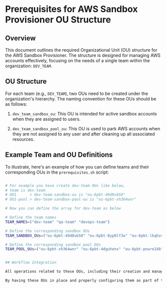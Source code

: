 # Prerequisites for AWS Sandbox Provisioner OU Structure

## Overview

This document outlines the required Organizational Unit (OU) structure for the AWS Sandbox Provisioner. The structure is designed for managing AWS accounts effectively, focusing on the needs of a single team within the organization: `DEV_TEAM`.

## OU Structure

For each team (e.g., `DEV_TEAM`), two OUs need to be created under the organization's hierarchy. The naming convention for these OUs should be as follows:

1. `dev_team_sandbox_ou`: This OU is intended for active sandbox accounts when they are assigned to users.

2. `dev_team_sandbox_pool_ou`: This OU is used to park AWS accounts when they are not assigned to any user and after cleaning up all associated resources.

## Example Team and OU Definitions

To illustrate, here's an example of how you can define teams and their corresponding OUs in the `prerequisites.sh` script:

```bash

# For example you have create dev-team OUs like below,
# team is dev-team
# OU1      > dev-team-sandbox-ou is "ou-6pbt-49d0vb50"
# OU1-pool > dev-team-sandbox-pool-ou is "ou-6pbt-xh364wnr"

# Now you can define the array for dev-team as below

# Define the team names
TEAM_NAMES=("dev-team" "qa-team" "devops-team")

# Define the corresponding sandbox OUs
TEAM_SANDBOX_OUs=("ou-6pbt-49d0vb50" "ou-6pbt-8yp0lf3e" "ou-6pbt-lkqhzc8a")

# Define the corresponding sandbox pool OUs
TEAM_POOL_OUs=("ou-6pbt-xh364wnr" "ou-6pbt-4dguhonx" "ou-6pbt-pnwre24b")


## Workflow Integration

All operations related to these OUs, including their creation and management, will be seamlessly integrated into the workflow. The primary purpose of these OUs is to provide a structured framework for organizing and managing AWS sandbox accounts effectively.

By having these OUs in place and properly configuring them as part of the prerequisites, you can ensure a smooth and organized AWS Sandbox Provisioner setup within your organization.
